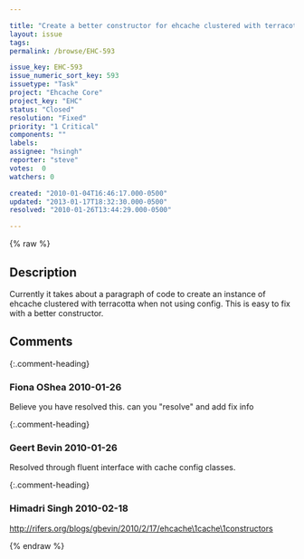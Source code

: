 ```yaml
---

title: "Create a better constructor for ehcache clustered with terracotta"
layout: issue
tags: 
permalink: /browse/EHC-593

issue_key: EHC-593
issue_numeric_sort_key: 593
issuetype: "Task"
project: "Ehcache Core"
project_key: "EHC"
status: "Closed"
resolution: "Fixed"
priority: "1 Critical"
components: ""
labels: 
assignee: "hsingh"
reporter: "steve"
votes:  0
watchers: 0

created: "2010-01-04T16:46:17.000-0500"
updated: "2013-01-17T18:32:30.000-0500"
resolved: "2010-01-26T13:44:29.000-0500"

---
```




{% raw %}



## Description

<div markdown="1" class="description">

Currently it takes about a paragraph of code to create an instance of ehcache clustered with terracotta when not using config. This is easy to fix with a better constructor.

</div>

## Comments


{:.comment-heading}
### **Fiona OShea** <span class="date">2010-01-26</span>

<div markdown="1" class="comment">

Believe you have resolved this. 
can you "resolve" and add fix info

</div>


{:.comment-heading}
### **Geert Bevin** <span class="date">2010-01-26</span>

<div markdown="1" class="comment">

Resolved through fluent interface with cache config classes.

</div>


{:.comment-heading}
### **Himadri Singh** <span class="date">2010-02-18</span>

<div markdown="1" class="comment">

http://rifers.org/blogs/gbevin/2010/2/17/ehcache\1cache\1constructors 

</div>



{% endraw %}
